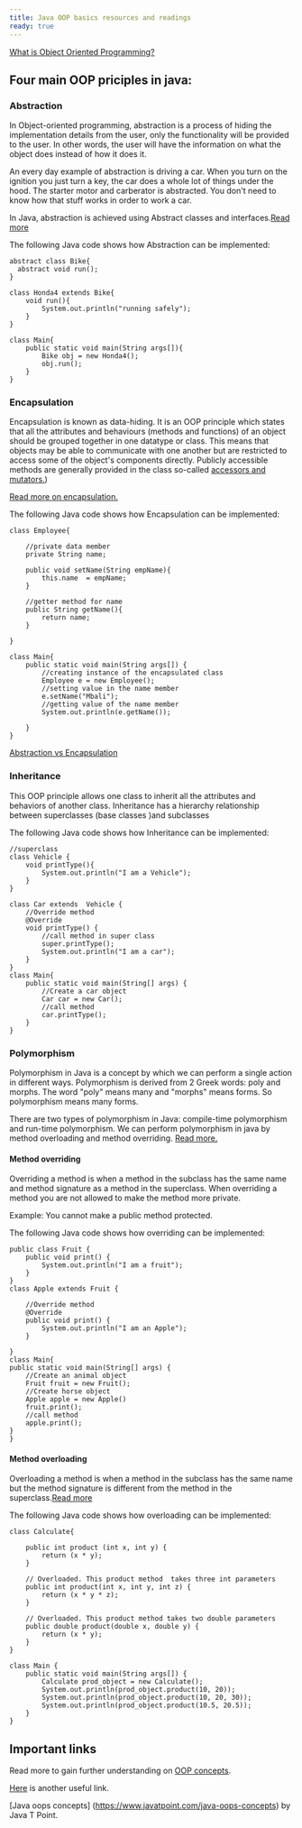 ```yaml
---
title: Java OOP basics resources and readings
ready: true
---
```



[What is Object Oriented Programming?](https://medium.com/learn-how-to-program/chapter-3-what-is-object-oriented-programming-d0a6ec0a7615)

## Four main OOP priciples in java:

### Abstraction
In Object-oriented programming, abstraction is a process of hiding the implementation details from the user, only the functionality will be provided to the user. In other words, the user will have the information on what the object does instead of how it does it.

An every day example of abstraction is driving a car. When you turn on the ignition you just turn a key, the car does a whole lot of things under the hood. The starter motor and carberator is abstracted. You don't need to know how that stuff works in order to work a car.

In Java, abstraction is achieved using Abstract classes and interfaces.[Read more](https://www.geeksforgeeks.org/abstraction-in-java-2/)

The following Java code shows how Abstraction can be implemented:

```
abstract class Bike{  
  abstract void run();  
} 

class Honda4 extends Bike{  
    void run(){
        System.out.println("running safely");
    }
} 

class Main{
    public static void main(String args[]){  
        Bike obj = new Honda4();  
        obj.run();  
    }  
}   

``` 


### Encapsulation
Encapsulation is known as data-hiding.
It is an OOP principle which states that all the attributes and behaviours (methods and functions) of an object should be grouped together in one datatype or class.
This means that objects may be able to communicate with one another but are restricted to access some of the object's components directly.
Publicly accessible methods are generally provided in the class so-called [accessors and mutators.](https://www.cs.colostate.edu/~cs161/Fall12/labs/lab2/bookgetset.html)) 

[Read more on encapsulation.](https://www.geeksforgeeks.org/encapsulation-in-java/)

The following Java code shows how Encapsulation can be implemented:

```
class Employee{

    //private data member
    private String name;

    public void setName(String empName){
        this.name  = empName;
    }

    //getter method for name  
    public String getName(){
        return name;
    }

}

class Main{
    public static void main(String args[]) {
        //creating instance of the encapsulated class
        Employee e = new Employee();
        //setting value in the name member
        e.setName("Mbali");
        //getting value of the name member
        System.out.println(e.getName());

    }
} 
```
[Abstraction vs Encapsulation](https://1.bp.blogspot.com/-ECYNAUTGGMk/WPQeY4EpFtI/AAAAAAAAIX8/j-Ji8N_mDz8-d72SasgNPnQD-nIlw-kiACLcB/s1600/Abstraction%2Bvs%2BEncapsulation%2B2.jpg)

### Inheritance
This OOP principle allows one class to inherit all the attributes and behaviors of another class.
Inheritance has a hierarchy  relationship between superclasses (base classes )and subclasses

The following Java code shows how Inheritance can be implemented:
```
//superclass
class Vehicle {
    void printType(){
        System.out.println("I am a Vehicle");
    }
}

class Car extends  Vehicle {
    //Override method
    @Override
    void printType() {
        //call method in super class
        super.printType();
        System.out.println("I am a car");
    }
}
class Main{
    public static void main(String[] args) {
        //Create a car object
        Car car = new Car();
        //call method
        car.printType();
    }
}

```

### Polymorphism
Polymorphism in Java is a concept by which we can perform a single action in different ways. Polymorphism is derived from 2 Greek words: poly and morphs. The word "poly" means many and "morphs" means forms. So polymorphism means many forms.

There are two types of polymorphism in Java: compile-time polymorphism and run-time polymorphism. We can perform polymorphism in java by method overloading and method overriding. [Read more.](https://stackify.com/oop-concept-polymorphism/) 
#### Method overriding

Overriding a method is when a method in the subclass has the same name and method signature as a method in the superclass. When overriding a method you are not allowed to make the method more private. 

Example:
You cannot make a public method protected.

The following Java code shows how overriding can be implemented:
```
public class Fruit {
    public void print() {
        System.out.println("I am a fruit");
    }
}
class Apple extends Fruit {

    //Override method
    @Override
    public void print() {
        System.out.println("I am an Apple");
    }

}
class Main{
public static void main(String[] args) {
    //Create an animal object
    Fruit fruit = new Fruit();
    //Create horse object
    Apple apple = new Apple()
    fruit.print();
    //call method
    apple.print();
}
}

```
#### Method overloading

Overloading a method is when a method in the subclass has the same name but the  method signature is different from the method in the superclass.[Read more](https://beginnersbook.com/2013/05/method-overloading/)

The following Java code shows how overloading can be implemented:
```
class Calculate{

    public int product (int x, int y) {
        return (x * y);
    }

    // Overloaded. This product method  takes three int parameters
    public int product(int x, int y, int z) {
        return (x * y * z);
    }

    // Overloaded. This product method takes two double parameters
    public double product(double x, double y) {
        return (x * y);
    }
}

class Main {
    public static void main(String args[]) {
        Calculate prod_object = new Calculate();
        System.out.println(prod_object.product(10, 20));
        System.out.println(prod_object.product(10, 20, 30));
        System.out.println(prod_object.product(10.5, 20.5));
    }
}
```

## Important links 
Read more to gain further understanding on [OOP concepts](https://beginnersbook.com/2013/04/oops-concepts/).

[Here](https://stackify.com/oops-concepts-in-java/) is another useful link.

[Java oops concepts] (https://www.javatpoint.com/java-oops-concepts) by Java T Point.